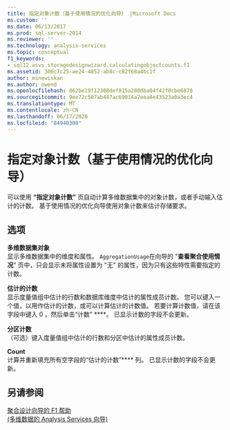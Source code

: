 ```yaml
---
title: 指定对象计数（基于使用情况的优化向导） |Microsoft Docs
ms.custom: ''
ms.date: 06/13/2017
ms.prod: sql-server-2014
ms.reviewer: ''
ms.technology: analysis-services
ms.topic: conceptual
f1_keywords:
- sql12.asvs.storagedesignwizard.calculatingobjectcounts.f1
ms.assetid: 306c7c25-ae24-4852-ab8c-c82f68a4bc1f
author: minewiskan
ms.author: owend
ms.openlocfilehash: 862be19f12308def815a280dba04f42f0cbe6878
ms.sourcegitcommit: 9ee72c507ab447ac69014a7eea4e43523a0a3ec4
ms.translationtype: MT
ms.contentlocale: zh-CN
ms.lasthandoff: 06/17/2020
ms.locfileid: "84940308"
---
```

# <a name="specify-object-counts-usage-based-optimization-wizard"></a>指定对象计数（基于使用情况的优化向导）
  可以使用 **“指定对象计数”** 页自动计算多维数据集中的对象计数，或者手动输入估计的计数。 基于使用情况的优化向导使用对象计数来估计存储要求。  
  
## <a name="options"></a>选项  
 **多维数据集对象**  
 显示多维数据集中的维度和属性。 `AggregationUsage`在向导的 "**查看聚合使用情况**" 页中，只会显示未将属性设置为 "无" 的属性，因为只有这些特性需要指定的计数。  
  
 **估计的计数**  
 显示度量值组中估计的行数和数据库维度中估计的属性成员计数。 您可以键入一个值，以用作估计的计数，或可以计算估计的计数值。 若要计算计数值，请在该字段中键入 0 ，然后单击“计数” ****。 已显示计数的字段不会更新。  
  
 **分区计数**  
 （可选）键入度量值组中估计的行数和分区中估计的属性成员计数。  
  
 **Count**  
 计算并重新填充所有空字段的“估计的计数”**** 列。 已显示计数的字段不会更新。  
  
## <a name="see-also"></a>另请参阅  
 [聚合设计向导的 F1 帮助](aggregation-design-wizard-f1-help.md)   
 [&#40;多维数据的 Analysis Services 向导&#41;](analysis-services-wizards-multidimensional-data.md)  
  
  
